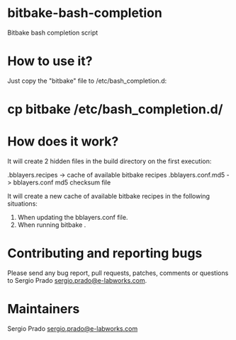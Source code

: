 bitbake-bash-completion
=======================

Bitbake bash completion script


How to use it?
==============

Just copy the "bitbake" file to /etc/bash_completion.d:

# cp bitbake /etc/bash_completion.d/


How does it work?
=================

It will create 2 hidden files in the build directory on the first 
execution:

.bblayers.recipes -> cache of available bitbake recipes
.bblayers.conf.md5 -> bblayers.conf md5 checksum file

It will create a new cache of available bitbake recipes in the 
following situations:

1. When updating the bblayers.conf file.
2. When running bitbake <TAB>.


Contributing and reporting bugs
===============================

Please send any bug report, pull requests, patches, comments or questions 
to Sergio Prado <sergio.prado@e-labworks.com>.


Maintainers
===========

Sergio Prado <sergio.prado@e-labworks.com>
